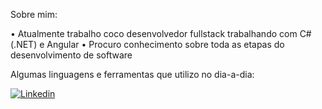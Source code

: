 Sobre mim:

• Atualmente trabalho coco desenvolvedor fullstack trabalhando com C# (.NET) e Angular 
• Procuro conhecimento sobre toda as etapas do desenvolvimento de software
    

Algumas linguagens e ferramentas que utilizo no dia-a-dia:


<a href="https://www.linkedin.com/in/gabriel-pizzani-palhares/"><img src="https://img.shields.io/badge/LinkedIn-0077B5?style=for-the-badge&logo=linkedin&logoColor=white" alt="Linkedin" ></a>
